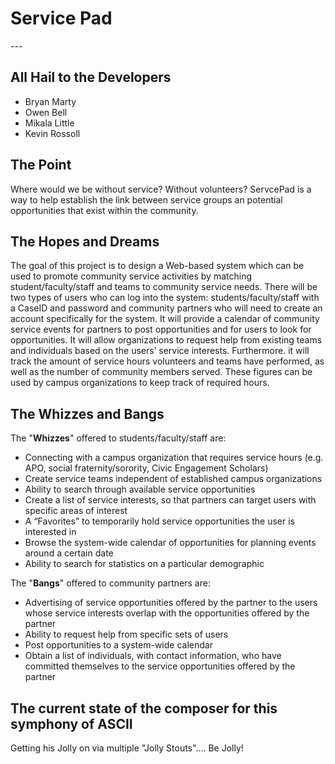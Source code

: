 <h1>Service Pad</h1>
---
<h2> All Hail to the Developers</h2>
<ul>
<li>Bryan Marty</li>
<li>Owen Bell</li>
<li>Mikala Little</li>
<li>Kevin Rossoll</li>
</ul>

<h2> The Point </h2>
Where would we be without service? Without volunteers? ServcePad is a way to help establish the link between service groups an potential opportunities that exist within the community.

<h2> The Hopes and Dreams </h2>
The goal of this project is to design a Web-based system which can be used to promote community service activities by matching student/faculty/staff and teams to community service needs. There will be two types of users who can log into the system: students/faculty/staff with a CaseID and password and community partners who will need to create an account specifically for the system. It will provide a calendar of community service events for partners to post opportunities and for users to look for opportunities. It will allow organizations to request help from existing teams and individuals based on the users’ service interests. Furthermore. it will track the amount of service hours volunteers and teams have performed, as well as the number of community members served. These figures can be used by campus organizations to keep track of required hours.

<h2> The Whizzes and Bangs </h2>

The "<b>Whizzes</b>" offered to students/faculty/staff are:
<ul>
<li>Connecting with a campus organization that requires service hours (e.g. APO, social fraternity/sorority, Civic Engagement Scholars)</li>
<li>Create service teams independent of established campus organizations</li>
<li>Ability to search through available service opportunities</li>
<li>Create a list of service interests, so that partners can target users with specific areas of interest</li>
<li>A “Favorites” to temporarily hold service opportunities the user is interested in</li>
<li>Browse the system-wide calendar of opportunities for planning events around a certain date</li>
<li>Ability to search for statistics on a particular demographic</li> 
</ul>
The "<b>Bangs</b>" offered to community partners are:
<ul>
<li>Advertising of service opportunities offered by the partner to the users whose service interests overlap with the opportunities offered by the partner</li>
<li>Ability to request help from specific sets of users</li>
<li>Post opportunities to a system-wide calendar</li>
<li>Obtain a list of individuals, with contact information, who have committed themselves to the service opportunities offered by the partner
</ul>

<h2> The current state of the composer for this symphony of ASCII</h2>
Getting his Jolly on via multiple "Jolly Stouts".... Be Jolly!
